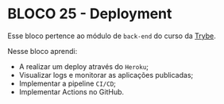# BLOCO 25 - Deployment



Esse bloco pertence ao módulo de `back-end` do curso da [Trybe](https://www.betrybe.com/). 

Nesse bloco aprendi:

- A realizar um deploy através do `Heroku`;
- Visualizar logs e monitorar as aplicações publicadas;
- Implementar a pipeline `CI/CD`;
- Implementar Actions no GitHub.

